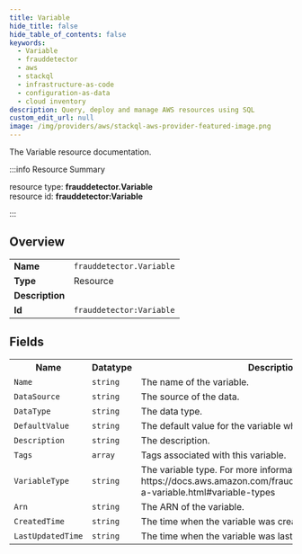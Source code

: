 ```yaml
---
title: Variable
hide_title: false
hide_table_of_contents: false
keywords:
  - Variable
  - frauddetector
  - aws
  - stackql
  - infrastructure-as-code
  - configuration-as-data
  - cloud inventory
description: Query, deploy and manage AWS resources using SQL
custom_edit_url: null
image: /img/providers/aws/stackql-aws-provider-featured-image.png
---
```

The Variable resource documentation.

:::info Resource Summary

<div class="row">
<div class="providerDocColumn">
<span>resource type:&nbsp;<b>frauddetector.Variable</b></span><br />
<span>resource id:&nbsp;<b>frauddetector:Variable</b></span><br />
</div>
</div>

:::

## Overview
<table><tbody>
<tr><td><b>Name</b></td><td><code>frauddetector.Variable</code></td></tr>
<tr><td><b>Type</b></td><td>Resource</td></tr>
<tr><td><b>Description</b></td><td></td></tr>
<tr><td><b>Id</b></td><td><code>frauddetector:Variable</code></td></tr>
</tbody></table>

## Fields
<table><tbody>
<tr><th>Name</th><th>Datatype</th><th>Description</th></tr>
<tr><td><code>Name</code></td><td><code>string</code></td><td>The name of the variable.</td></tr><tr><td><code>DataSource</code></td><td><code>string</code></td><td>The source of the data.</td></tr><tr><td><code>DataType</code></td><td><code>string</code></td><td>The data type.</td></tr><tr><td><code>DefaultValue</code></td><td><code>string</code></td><td>The default value for the variable when no value is received.</td></tr><tr><td><code>Description</code></td><td><code>string</code></td><td>The description.</td></tr><tr><td><code>Tags</code></td><td><code>array</code></td><td>Tags associated with this variable.</td></tr><tr><td><code>VariableType</code></td><td><code>string</code></td><td>The variable type. For more information see https://docs.aws.amazon.com/frauddetector/latest/ug/create-a-variable.html#variable-types</td></tr><tr><td><code>Arn</code></td><td><code>string</code></td><td>The ARN of the variable.</td></tr><tr><td><code>CreatedTime</code></td><td><code>string</code></td><td>The time when the variable was created.</td></tr><tr><td><code>LastUpdatedTime</code></td><td><code>string</code></td><td>The time when the variable was last updated.</td></tr>
</tbody></table>